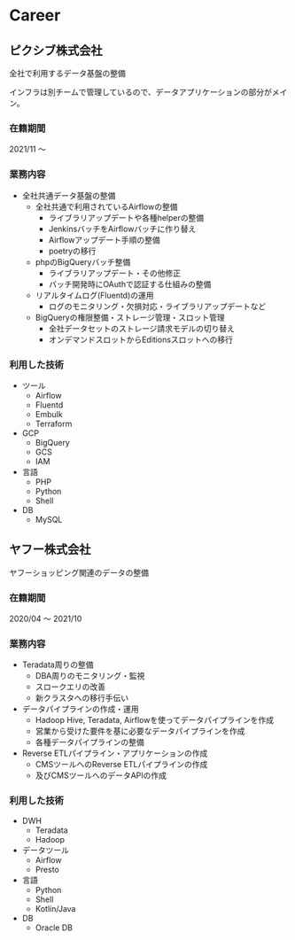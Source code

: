 # Career
## ピクシブ株式会社
全社で利用するデータ基盤の整備

インフラは別チームで管理しているので、データアプリケーションの部分がメイン。

### 在籍期間
2021/11 ～

### 業務内容
- 全社共通データ基盤の整備
  - 全社共通で利用されているAirflowの整備
    - ライブラリアップデートや各種helperの整備
    - JenkinsバッチをAirflowバッチに作り替え
    - Airflowアップデート手順の整備
    - poetryの移行
  - phpのBigQueryバッチ整備
    - ライブラリアップデート・その他修正
    - バッチ開発時にOAuthで認証する仕組みの整備
  - リアルタイムログ(Fluentd)の運用
    - ログのモニタリング・欠損対応・ライブラリアップデートなど
  - BigQueryの権限整備・ストレージ管理・スロット管理
    - 全社データセットのストレージ請求モデルの切り替え
    - オンデマンドスロットからEditionsスロットへの移行
  
### 利用した技術
- ツール
  - Airflow
  - Fluentd
  - Embulk
  - Terraform
- GCP
  - BigQuery
  - GCS
  - IAM
- 言語
  - PHP
  - Python
  - Shell
- DB
  - MySQL

## ヤフー株式会社
ヤフーショッピング関連のデータの整備

### 在籍期間
2020/04  ～ 2021/10

### 業務内容
- Teradata周りの整備
  - DBA周りのモニタリング・監視
  - スロークエリの改善
  - 新クラスタへの移行手伝い
- データパイプラインの作成・運用
  - Hadoop Hive, Teradata, Airflowを使ってデータパイプラインを作成
  - 営業から受けた要件を基に必要なデータパイプラインを作成
  - 各種データパイプラインの整備
- Reverse ETLパイプライン・アプリケーションの作成
  - CMSツールへのReverse ETLパイプラインの作成
  - 及びCMSツールへのデータAPIの作成

### 利用した技術
- DWH
  - Teradata
  - Hadoop
- データツール
  - Airflow
  - Presto
- 言語
  - Python
  - Shell
  - Kotlin/Java
- DB
  - Oracle DB